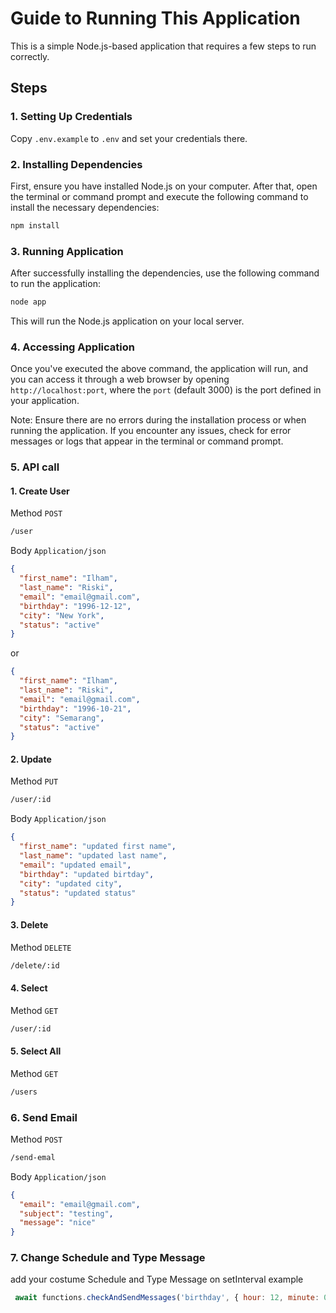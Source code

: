 # Guide to Running This Application

This is a simple Node.js-based application that requires a few steps to run correctly.

## Steps

### 1. Setting Up Credentials

Copy ```.env.example``` to ```.env``` and set your credentials there.

### 2. Installing Dependencies

First, ensure you have installed Node.js on your computer. After that, open the terminal or command prompt and execute the following command to install the necessary dependencies:
   ```bash
   npm install
   ```

### 3. Running Application

After successfully installing the dependencies, use the following command to run the application:
   ```bash
   node app
   ```
This will run the Node.js application on your local server.

### 4. Accessing Application

Once you've executed the above command, the application will run, and you can access it through a web browser by opening `http://localhost:port`, where the `port` (default 3000) is the port defined in your application.

Note: Ensure there are no errors during the installation process or when running the application. If you encounter any issues, check for error messages or logs that appear in the terminal or command prompt.

### 5. API call

#### 1. Create User
Method `POST` 
```bash
/user
```

Body 
`
Application/json
`
```json
{
  "first_name": "Ilham",
  "last_name": "Riski",
  "email": "email@gmail.com",
  "birthday": "1996-12-12",
  "city": "New York",
  "status": "active"
}
```
or
```json
{
  "first_name": "Ilham",
  "last_name": "Riski",
  "email": "email@gmail.com",
  "birthday": "1996-10-21",
  "city": "Semarang",
  "status": "active"
}
```
#### 2. Update
Method `PUT`
```bash
/user/:id
```

Body 
`
Application/json
`
```json
{
  "first_name": "updated first name",
  "last_name": "updated last name",
  "email": "updated email",
  "birthday": "updated birtday",
  "city": "updated city",
  "status": "updated status"
}
```
#### 3. Delete
Method `DELETE`
```bash
/delete/:id
```
#### 4. Select
Method `GET`
```bash
/user/:id
```
#### 5. Select All
Method `GET`
```bash
/users
```
### 6. Send Email
Method `POST`
```bash
/send-emal
```

Body 
`
Application/json
`
```json
{
  "email": "email@gmail.com",
  "subject": "testing",
  "message": "nice"
}
```
### 7. Change Schedule and Type Message
add your costume Schedule and Type Message on setInterval
example
```javascript
 await functions.checkAndSendMessages('birthday', { hour: 12, minute: 0, second: 0 });
```